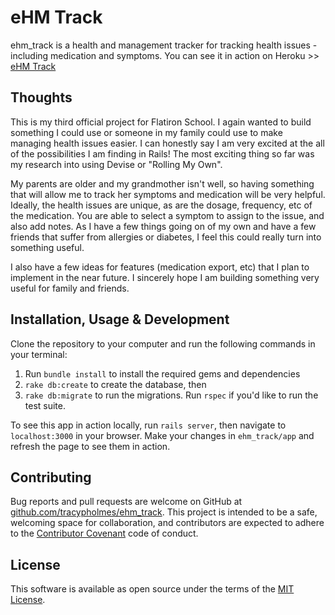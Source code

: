 # eHM Track

ehm_track is a health and management tracker for tracking health issues - including medication and symptoms. You can see it in action on Heroku >> [eHM Track](https://ehm-track.herokuapp.com)

## Thoughts

This is my third official project for Flatiron School. I again wanted to build something I could use or someone in my family could use to make managing health issues easier. I can honestly say I am very excited at the all of the possibilities I am finding in Rails! The most exciting thing so far was my research into using Devise or "Rolling My Own".

My parents are older and my grandmother isn't well, so having something that will allow me to track her symptoms and medication will be very helpful. Ideally, the health issues are unique, as are the dosage, frequency, etc of the medication. You are able to select a symptom to assign to the issue, and also add notes. As I have a few things going on of my own and have a few friends that suffer from allergies or diabetes, I feel this could really turn into something useful.

I also have a few ideas for features (medication export, etc) that I plan to implement in the near future. I sincerely hope I am building something very useful for family and friends.

## Installation, Usage & Development

Clone the repository to your computer and run the following commands in your terminal:

1. Run `bundle install` to install the required gems and dependencies
1. `rake db:create` to create the database, then
1. `rake db:migrate` to run the migrations. Run `rspec` if you'd like to run the test suite.

To see this app in action locally, run `rails server`, then navigate to `localhost:3000` in your browser. Make your changes in `ehm_track/app` and refresh the page to see them in action.

## Contributing

Bug reports and pull requests are welcome on GitHub at [github.com/tracypholmes/ehm_track](https://github.com/tracypholmes/ehm_track). This project is intended to be a safe, welcoming space for collaboration, and contributors are expected to adhere to the [Contributor Covenant](http://contributor-covenant.org) code of conduct.

## License

This software is available as open source under the terms of the [MIT License](http://opensource.org/licenses/MIT).